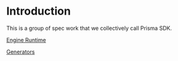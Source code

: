 # Introduction

This is a group of spec work that we collectively call Prisma SDK.

[Engine Runtime](./engine-runtime/README.md)

[Generators](./generators/README.md)
